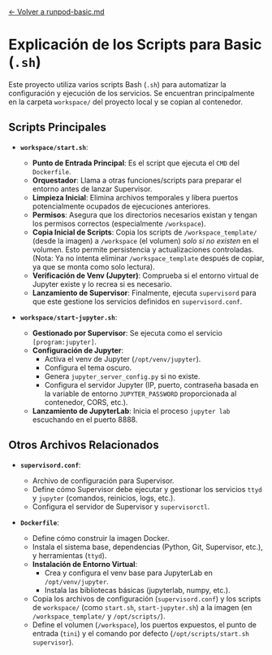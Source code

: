 [<- Volver a runpod-basic.md](../runpod-basic.md)
# Explicación de los Scripts para Basic (`.sh`)

Este proyecto utiliza varios scripts Bash (`.sh`) para automatizar la configuración y ejecución de los servicios. Se encuentran principalmente en la carpeta `workspace/` del proyecto local y se copian al contenedor.

## Scripts Principales

*   **`workspace/start.sh`**:
    *   **Punto de Entrada Principal**: Es el script que ejecuta el `CMD` del `Dockerfile`.
    *   **Orquestador**: Llama a otras funciones/scripts para preparar el entorno antes de lanzar Supervisor.
    *   **Limpieza Inicial**: Elimina archivos temporales y libera puertos potencialmente ocupados de ejecuciones anteriores.
    *   **Permisos**: Asegura que los directorios necesarios existan y tengan los permisos correctos (especialmente `/workspace`).
    *   **Copia Inicial de Scripts**: Copia los scripts de `/workspace_template/` (desde la imagen) a `/workspace` (el volumen) *solo si no existen* en el volumen. Esto permite persistencia y actualizaciones controladas. (Nota: Ya no intenta eliminar `/workspace_template` después de copiar, ya que se monta como solo lectura).
    *   **Verificación de Venv (Jupyter)**: Comprueba si el entorno virtual de Jupyter existe y lo recrea si es necesario.
    *   **Lanzamiento de Supervisor**: Finalmente, ejecuta `supervisord` para que este gestione los servicios definidos en `supervisord.conf`.

*   **`workspace/start-jupyter.sh`**:
    *   **Gestionado por Supervisor**: Se ejecuta como el servicio `[program:jupyter]`.
    *   **Configuración de Jupyter**:
        *   Activa el venv de Jupyter (`/opt/venv/jupyter`).
        *   Configura el tema oscuro.
        *   Genera `jupyter_server_config.py` si no existe.
        *   Configura el servidor Jupyter (IP, puerto, contraseña basada en la variable de entorno `JUPYTER_PASSWORD` proporcionada al contenedor, CORS, etc.).
    *   **Lanzamiento de JupyterLab**: Inicia el proceso `jupyter lab` escuchando en el puerto 8888.

## Otros Archivos Relacionados

*   **`supervisord.conf`**:
    *   Archivo de configuración para Supervisor.
    *   Define cómo Supervisor debe ejecutar y gestionar los servicios `ttyd` y `jupyter` (comandos, reinicios, logs, etc.).
    *   Configura el servidor de Supervisor y `supervisorctl`.

*   **`Dockerfile`**:
    *   Define cómo construir la imagen Docker.
    *   Instala el sistema base, dependencias (Python, Git, Supervisor, etc.), y herramientas (`ttyd`).
    *   **Instalación de Entorno Virtual**:
        *   Crea y configura el venv base para JupyterLab en `/opt/venv/jupyter`.
        *   Instala las bibliotecas básicas (jupyterlab, numpy, etc.).
    *   Copia los archivos de configuración (`supervisord.conf`) y los scripts de `workspace/` (como `start.sh`, `start-jupyter.sh`) a la imagen (en `/workspace_template/` y `/opt/scripts/`).
    *   Define el volumen (`/workspace`), los puertos expuestos, el punto de entrada (`tini`) y el comando por defecto (`/opt/scripts/start.sh supervisor`).